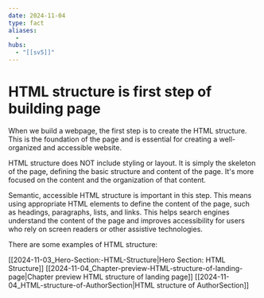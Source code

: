 ```yaml
---
date: 2024-11-04
type: fact
aliases:
  -
hubs:
  - "[[sv5]]"
---
```


# HTML structure is first step of building page

When we build a webpage, the first step is to create the HTML structure. This is the foundation of the page and is essential for creating a well-organized and accessible website.

HTML structure does NOT include styling or layout. It is simply the skeleton of the page, defining the basic structure and content of the page. It's more focused on the content and the organization of that content.

Semantic, accessible HTML structure is important in this step. This means using appropriate HTML elements to define the content of the page, such as headings, paragraphs, lists, and links. This helps search engines understand the content of the page and improves accessibility for users who rely on screen readers or other assistive technologies.

There are some examples of HTML structure:

[[2024-11-03_Hero-Section:-HTML-Structure|Hero Section: HTML Structure]]
[[2024-11-04_Chapter-preview-HTML-structure-of-landing-page|Chapter preview HTML structure of landing page]]
[[2024-11-04_HTML-structure-of-AuthorSection|HTML structure of AuthorSection]]
